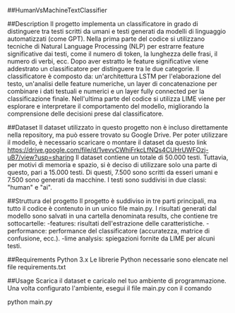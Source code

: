 ##HumanVsMachineTextClassifier

##Description 
Il progetto implementa un classificatore in grado di distinguere tra testi scritti da umani e testi generati da modelli di linguaggio automatizzati (come GPT). Nella prima parte del codice si utilizzano tecniche di Natural Language Processing (NLP) per estrarre feature significative dai testi, come il numero di token, la lunghezza delle frasi, il numero di verbi, ecc. Dopo aver estratto le feature significative viene addestrato un classificatore per distinguere tra le due categorie. Il classificatore è composto da: un'architettura LSTM per l'elaborazione del testo, un'analisi delle feature numeriche, un layer di concatenazione per combinare i dati testuali e numerici e un layer fully connected per la classificazione finale. Nell'ultima parte del codice si utilizza LIME viene per esplorare e interpretare il comportamento del modello, migliorando la comprensione delle decisioni prese dal classificatore.

##Dataset
Il dataset utilizzato in questo progetto non è incluso direttamente nella repository, ma può essere trovato su Google Drive. Per poter utilizzare il modello, è necessario scaricare o montare il dataset da questo link https://drive.google.com/file/d/1vevvCWhiFrkcLfNQs4CUHrUWFOzj-uB7/view?usp=sharing
Il dataset contiene un totale di 50.000 testi. Tuttavia, per motivi di memoria e spazio, si è deciso di utilizzare solo una parte di questo, pari a 15.000 testi. Di questi, 7.500 sono scritti da esseri umani e 7.500 sono generati da macchine. I testi sono suddivisi in due classi: "human" e "ai".

##Struttura del progetto 
Il progetto è suddiviso in tre parti principali, ma tutto il codice è contenuto in un unico file main.py. I risultati generati dal modello sono salvati in una cartella denominata results, che contiene tre sottocartelle:
-features: risultati dell'estrazione delle caratteristiche.
-performance: performance del classificatore (accuratezza, matrice di confusione, ecc.).
-lime analysis: spiegazioni fornite da LIME per alcuni testi.

##Requirements
Python 3.x
Le librerie Python necessarie sono elencate nel file requirements.txt

##Usage
Scarica il dataset e caricalo nel tuo ambiente di programmazione.
Una volta configurato l'ambiente, esegui il file main.py con il comando

python main.py








